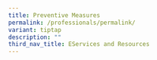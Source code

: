 ```yaml
---
title: Preventive Measures
permalink: /professionals/permalink/
variant: tiptap
description: ""
third_nav_title: EServices and Resources
---
```

